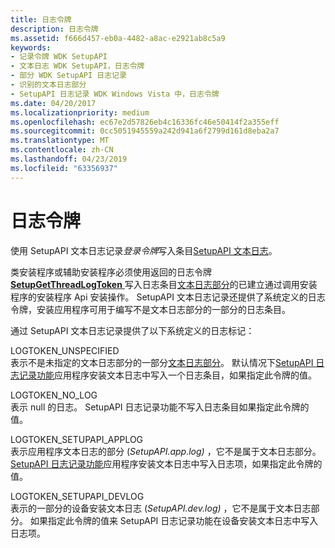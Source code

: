 ```yaml
---
title: 日志令牌
description: 日志令牌
ms.assetid: f666d457-eb0a-4482-a8ac-e2921ab8c5a9
keywords:
- 记录令牌 WDK SetupAPI
- 文本日志 WDK SetupAPI，日志令牌
- 部分 WDK SetupAPI 日志记录
- 识别的文本日志部分
- SetupAPI 日志记录 WDK Windows Vista 中，日志令牌
ms.date: 04/20/2017
ms.localizationpriority: medium
ms.openlocfilehash: ec67e2d57826eb4c16336fc46e50414f2a355eff
ms.sourcegitcommit: 0cc5051945559a242d941a6f2799d161d8eba2a7
ms.translationtype: MT
ms.contentlocale: zh-CN
ms.lasthandoff: 04/23/2019
ms.locfileid: "63356937"
---
```

# <a name="log-tokens"></a>日志令牌


使用 SetupAPI 文本日志记录*登录令牌*写入条目[SetupAPI 文本日志](setupapi-text-logs.md)。

类安装程序或辅助安装程序必须使用返回的日志令牌[ **SetupGetThreadLogToken** ](https://msdn.microsoft.com/library/windows/hardware/ff552211)写入日志条目[文本日志部分](format-of-a-text-log-section.md)的已建立通过调用安装程序的安装程序 Api 安装操作。 SetupAPI 文本日志记录还提供了系统定义的日志令牌，安装应用程序可用于编写不是文本日志部分的一部分的日志条目。

通过 SetupAPI 文本日志记录提供了以下系统定义的日志标记：

<a href="" id="logtoken-unspecified"></a>LOGTOKEN_UNSPECIFIED  
表示不是未指定的文本日志部分的一部分[文本日志部分](format-of-a-text-log-section.md)。 默认情况下[SetupAPI 日志记录功能](https://msdn.microsoft.com/library/windows/hardware/ff550878)应用程序安装文本日志中写入一个日志条目，如果指定此令牌的值。

<a href="" id="logtoken-no-log"></a>LOGTOKEN_NO_LOG  
表示 null 的日志。 SetupAPI 日志记录功能不写入日志条目如果指定此令牌的值。

<a href="" id="logtoken-setupapi-applog"></a>LOGTOKEN_SETUPAPI_APPLOG  
表示应用程序文本日志的部分 (*SetupAPI.app.log)* ，它不是属于文本日志部分。 [SetupAPI 日志记录功能](https://msdn.microsoft.com/library/windows/hardware/ff550878)应用程序安装文本日志中写入日志项，如果指定此令牌的值。

<a href="" id="logtoken-setupapi-devlog"></a>LOGTOKEN_SETUPAPI_DEVLOG  
表示的一部分的设备安装文本日志 (*SetupAPI.dev.log)* ，它不是属于文本日志部分。 如果指定此令牌的值来 SetupAPI 日志记录功能在设备安装文本日志中写入日志项。

 

 





